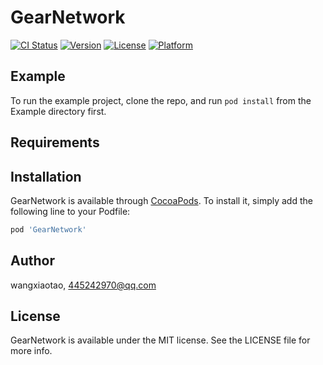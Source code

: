 # GearNetwork

[![CI Status](http://img.shields.io/travis/wangxiaotao/GearNetwork.svg?style=flat)](https://travis-ci.org/wangxiaotao/GearNetwork)
[![Version](https://img.shields.io/cocoapods/v/GearNetwork.svg?style=flat)](http://cocoapods.org/pods/GearNetwork)
[![License](https://img.shields.io/cocoapods/l/GearNetwork.svg?style=flat)](http://cocoapods.org/pods/GearNetwork)
[![Platform](https://img.shields.io/cocoapods/p/GearNetwork.svg?style=flat)](http://cocoapods.org/pods/GearNetwork)

## Example

To run the example project, clone the repo, and run `pod install` from the Example directory first.

## Requirements

## Installation

GearNetwork is available through [CocoaPods](http://cocoapods.org). To install
it, simply add the following line to your Podfile:

```ruby
pod 'GearNetwork'
```

## Author

wangxiaotao, 445242970@qq.com

## License

GearNetwork is available under the MIT license. See the LICENSE file for more info.
